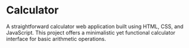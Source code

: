 # Calculator
A straightforward calculator web application built using HTML, CSS, and JavaScript. This project offers a minimalistic yet functional calculator interface for basic arithmetic operations.
